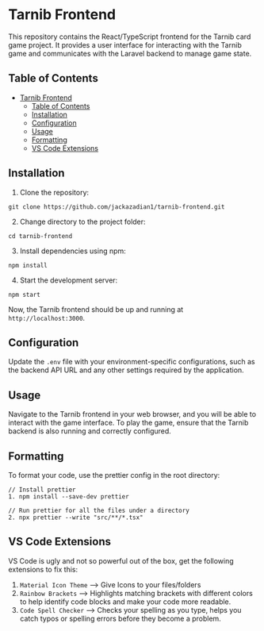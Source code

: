 # Tarnib Frontend

This repository contains the React/TypeScript frontend for the Tarnib card game project. It provides a user interface for interacting with the Tarnib game and communicates with the Laravel backend to manage game state.

## Table of Contents

- [Tarnib Frontend](#tarnib-frontend)
  - [Table of Contents](#table-of-contents)
  - [Installation](#installation)
  - [Configuration](#configuration)
  - [Usage](#usage)
  - [Formatting](#formatting)
  - [VS Code Extensions](#vs-code-extensions)

## Installation

1. Clone the repository:

```
git clone https://github.com/jackazadian1/tarnib-frontend.git
```

2. Change directory to the project folder:

```
cd tarnib-frontend
```

3. Install dependencies using npm:

```
npm install
```

4. Start the development server:

```
npm start
```

Now, the Tarnib frontend should be up and running at `http://localhost:3000`.

## Configuration

Update the `.env` file with your environment-specific configurations, such as the backend API URL and any other settings required by the application.

## Usage

Navigate to the Tarnib frontend in your web browser, and you will be able to interact with the game interface. To play the game, ensure that the Tarnib backend is also running and correctly configured.

## Formatting
To format your code, use the prettier config in the root directory:
```
// Install prettier
1. npm install --save-dev prettier 

// Run prettier for all the files under a directory
2. npx prettier --write "src/**/*.tsx"
```


## VS Code Extensions
VS Code is ugly and not so powerful out of the box, get the following extensions to fix this:

   1. `Material Icon Theme` -->  Give Icons to your files/folders
   2. `Rainbow Brackets` -->  Highlights matching brackets with different colors to help identify code blocks and make your code more readable.
   3. `Code Spell Checker` --> Checks your spelling as you type, helps you catch typos or spelling errors before they become a problem.
